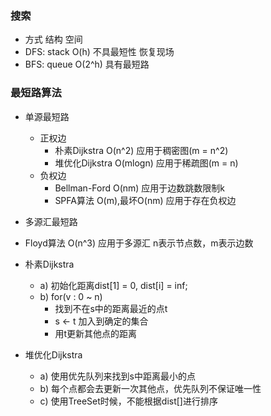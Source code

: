 ### 搜索
- 方式  结构   空间
- DFS: stack O(h)    不具最短性  恢复现场
- BFS: queue O(2^h)  具有最短路

### 最短路算法
- 单源最短路
    - 正权边 
        - 朴素Dijkstra    O(n^2)      应用于稠密图(m = n^2)
        - 堆优化Dijkstra  O(mlogn)    应用于稀疏图(m = n)     
    - 负权边 
        - Bellman-Ford    O(nm)      应用于边数跳数限制k
        - SPFA算法     O(m),最坏O(nm)  应用于存在负权边
- 多源汇最短路     
- Floyd算法   O(n^3)    应用于多源汇   n表示节点数，m表示边数                  

- 朴素Dijkstra
   - a) 初始化距离dist[1] = 0, dist[i] = inf;  
   - b) for(v : 0 ~ n)  
        - 找到不在s中的距离最近的点t  
        - s <- t  加入到确定的集合  
        - 用t更新其他点的距离
- 堆优化Dijkstra
    - a) 使用优先队列来找到s中距离最小的点
    - b) 每个点都会去更新一次其他点，优先队列不保证唯一性
    - c) 使用TreeSet时候，不能根据dist[]进行排序